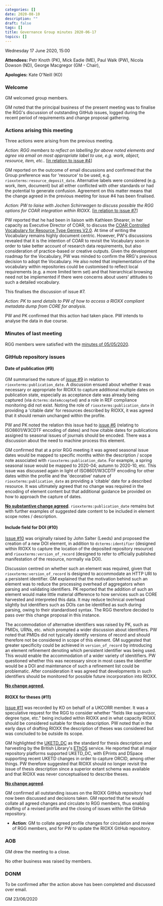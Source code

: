 ```yaml
---
categories: []
date: 2020-08-10
description: ""
draft: false
tags: []
title: Governance Group minutes 2020-06-17
topics: []
---
```



Wednesday 17 June 2020, 15:00

**Attendees:** Petr Knoth (PK), Mick Eadie (ME), Paul Walk (PW), Nicola Dowson (ND), George Macgregor (GM - Chair), 

**Apologies:** Kate O'Neill (KO)

### Welcome

GM welcomed group members. 

GM noted that the principal business of the present meeting was to finalise the RGG's discussion of outstanding GitHub issues, logged during the recent period of requirements and change proposal gathering.

### Actions arising this meeting

Three actions were arising from the previous meeting. 

*Action: RGG members to reflect on labelling for above noted elements and agree via email on most appropriate label to use, e.g. work, object, resource, item, etc..* [[in relation to issue #4](https://github.com/antleaf/rioxx/issues/4)]

GM reported on the outcome of email discussions and confirmed that the Group preference was for 'resource' to be used, e.g. `rioxxterms:resource_deposit_date`. Alternative labels were considered (e.g. work, item, document) but all either conflicted with other standards or had the potential to generate confusion. Agreement on this matter means that the change agreed in the previous meeting for issue #4 has been finalised.

*Action: PW to liaise with Jochen Schirrwagen to discuss possible the RGG options for COAR integration within RIOXX.* [[in relation to issue #7](https://github.com/antleaf/rioxx/issues/7)]

PW reported that he had been in liaison with Kathleen Shearer, in her capacity as Executive Director of COAR, to discuss the [COAR Controlled Vocabulary for Resource Type Genres V2.0](http://vocabularies.coar-repositories.org/documentation/resource_types/). At time of writing the Vocabulary remains highly document centric. However, PW's discussions revealed that it is the intention of COAR to revisit the Vocabulary soon in order to take better account of research data requirements, but also consideration of practice-based or creative outputs. Given the development roadmap for the Vocabulary, PW was minded to confirm the RRG's previous decision to adopt the Vocabulary. He also noted that implementation of the vocabulary within repositories could be customised to reflect local requirements (e.g. a more limited term set) and that hierarchical browsing need not be implemented if there were concerns about users' attitudes to such a detailed vocabulary.

This finalises the discussion of issue #7.

*Action: PK to send details to PW of how to access a RIOXX compliant metadata dump from CORE for analysis.*

PW and PK confirmed that this action had taken place. PW intends to analyse the data in due course.

### Minutes of last meeting

RGG members were satisfied with the [minutes of 05/05/2020](https://www.rioxx.net/governance/minutes/2020-05-06/).

### GitHub repository issues

#### Date of publication (#9)

GM summarised the nature of [issue #9](https://github.com/antleaf/rioxx/issues/9) in relation to `rioxxterms:publication_date`. A discussion ensued about whether it was necessary or appropriate for RIOXX to capture additional multiple dates on publication state, especially as acceptance date was already being captured (via `dcterms:dateAccepted`) and a role in REF compliance monitoring did not exist. Noting the role of `rioxxterms:publication_date` in providing a 'citable date' for resources described by RIOXX, it was agreed that it should remain unchanged within the profile.

PW and PK noted the relation this issue had to [issue #6](https://github.com/antleaf/rioxx/issues/6) (relating to ISO8601/W3CDTF encoding of dates) and how citable dates for publications assigned to seasonal issues of journals should be encoded. There was a discussion about the need to machine process this element. 

GM confirmed that at a prior RGG meeting it was agreed seasonal issue dates would be mapped to specific months within the description / scope note associated with `rioxxterms:publication_date`. For example, a spring seasonal issue would be mapped to 2020-04; autumn to 2020-10, etc. This issue was discussed again in light of ISO8601/W3CDTF encoding for other dates within the profile and the 'decorative' nature of `rioxxterms:publication_date` as providing a 'citable' date for a described resource. It was ultimately agreed that no change was required in the encoding of element content but that additional guidance be provided on how to approach the capture of dates.

<u>**No substantive change agreed**</u>. `rioxxterms:publication_date` remains but with further examples of suggested date content to be included in element scope notes / description.

####  Include field for DOI (#10)

[Issue #10](https://github.com/antleaf/rioxx/issues/10) was originally raised by John Salter (Leeds) and proposed the creation of a new DOI element, in addition to `dcterms:identifier` (designed within RIOXX to capture the location of the deposited repository resource) and `rioxxterms:version_of_record` (designed to refer to officially published manifestation of the resource, normally via DOI).

Discussion centred on whether such an element was required, given that `rioxxterms:version_of_record` is designed to accommodate an HTTP URI to a persistent identifier. GM explained that the motivation behind such an element was to reduce the processing overhead of aggregators when parsing and validating identifiers. PK reported that the addition of such an element would make little material difference to how services such as CORE harvested and interpreted this data. It may reduce technical overhead slightly but identifiers such as DOIs can be identified as such during parsing, owing to their standardised syntax. The RGG therefore decided to pass over this change proposal in this instance.

The accommodation of alternative identifiers was raised by PK, such as PMIDs, URNs, etc. which prompted a wider discussion about identifiers. PW noted that PMIDs did not typically identify versions of record and should therefore not be considered in scope of this element. GM suggested that greater specificity could be achieved in `version_of_record` by introducing an element refinement denoting which persistent identifier was being used. This would enable the accommodation of a wider variety of idenitifiers. PW questioned whether this was necessary since in most cases the identifier would be a DOI and maintenance of such a refinement list could be problematic. After consideration it was agreed that developments in such identifiers should be monitored for possible future incorporation into RIOXX.

<u>**No change agreed**.</u> 

#### RIOXX for theses (#11)

[Issue #11](https://github.com/antleaf/rioxx/issues/11) was recorded by KO on behalf of a UKCORR member. It was a speculative request for the RGG to consider whether "fields like supervisor, degree type, etc." being included within RIOXX and in what capacity RIOXX should be considered suitable for thesis description. PW noted that in the early days of drafting RIOXX the description of theses was considered but was concluded to be outside its scope.

GM highlighted the [UKETD_DC](http://ethostoolkit.cranfield.ac.uk/) as the standard for thesis description and harvesting by the British Library's [EThOS](https://ethos.bl.uk/) service. He reported that all major repository platforms supported UKETD_DC, with EPrints and DSpace supporting recent UKETD changes in order to capture ORCID, among other things. PW therefore suggested that RIOXX should no longer revisit the issue of thesis description since a superior extant schema was available and that RIOXX was never conceptualised to describe theses.

**<u>No change agreed</u>**. 

GM confirmed all outstanding issues on the RIOXX GitHub repository had now been discussed and decisions taken. GM reported that he would collate all agreed changes and circulate to RGG members, thus enabling drafting of a revised profile and the closing of issues within the GitHub repository.

- **Action**: GM to collate agreed profile changes for circulation and review of RGG members, and for PW to update the RIOXX GitHub repository.


### AOB

GM drew the meeting to a close.

No other business was raised by members.

### DONM

To be confirmed after the action above has been completed and discussed over email.

GM 23/06/2020
